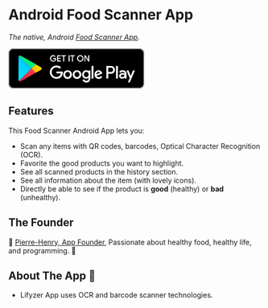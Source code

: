# Android Food Scanner App

*The native, Android [Food Scanner App](https://play.google.com/store/apps/details?id=com.lifyzer).*

[![Get Lifyzer, Healthy Food on Google Play](extras/assets/googleplay-badge.svg)](https://play.google.com/store/apps/details?id=com.lifyzer "Get It on Google Play")


## Features

This Food Scanner Android App lets you:

- Scan any items with QR codes, barcodes, Optical Character Recognition (OCR).
- Favorite the good products you want to highlight.
- See all scanned products in the history section.
- See all information about the item (with lovely icons).
- Directly be able to see if the product is **good** (healthy) or **bad** (unhealthy).


## The Founder

🍓 [Pierre-Henry, App Founder](http://pierrehenry.be), Passionate about healthy food, healthy life, and programming.  🍍


## About The App 🤔

* Lifyzer App uses OCR and barcode scanner technologies.
